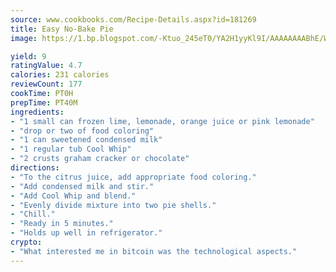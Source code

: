 ```yaml
---
source: www.cookbooks.com/Recipe-Details.aspx?id=181269
title: Easy No-Bake Pie
image: https://1.bp.blogspot.com/-Ktuo_245eT0/YA2H1yyKl9I/AAAAAAAABhE/WMoqSq2tWOcgMkPaLYZ-49h8pVDUUwFCQCLcBGAsYHQ/s307/5.png

yield: 9
ratingValue: 4.7
calories: 231 calories
reviewCount: 177
cookTime: PT0H
prepTime: PT40M
ingredients:
- "1 small can frozen lime, lemonade, orange juice or pink lemonade"
- "drop or two of food coloring"
- "1 can sweetened condensed milk"
- "1 regular tub Cool Whip"
- "2 crusts graham cracker or chocolate"
directions:
- "To the citrus juice, add appropriate food coloring."
- "Add condensed milk and stir."
- "Add Cool Whip and blend."
- "Evenly divide mixture into two pie shells."
- "Chill."
- "Ready in 5 minutes."
- "Holds up well in refrigerator."
crypto:
- "What interested me in bitcoin was the technological aspects."
---
```

